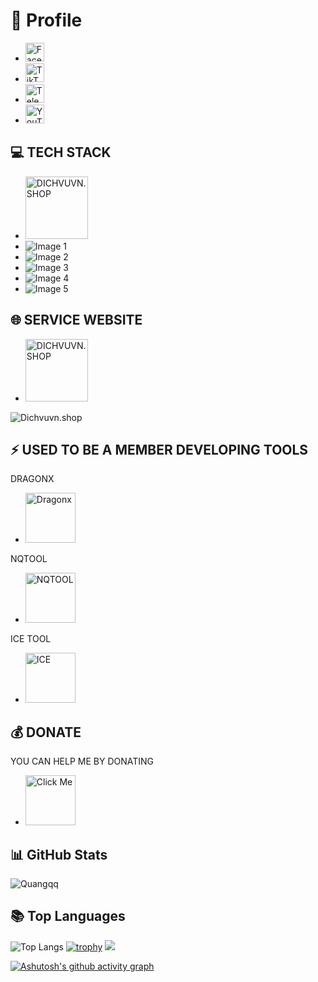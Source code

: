 # 💫 Profile
- [<img src="https://sharegiare.xyz/images/facebook.gif" alt="Facebook" width="30">](https://www.facebook.com/share/161XVKM6Ng/ "Facebook")  
- [<img src="https://sharegiare.xyz/images/tiktok.gif" alt="TikTok" width="30">](https://www.tiktok.com/@quangapine "TikTok")  
- [<img src="https://sharegiare.xyz/images/telegram.gif" alt="Telegram" width="30">](https://t.me/quangnqtoolcode "Telegram")  
- [<img src="https://sharegiare.xyz/images/ytb.gif" alt="YouTube" width="30">](https://youtube.com/@quangapicom?si=Utn50Vuv82dNi8cU "YouTube")

## 💻 TECH STACK
- <img src="https://camo.githubusercontent.com/3c49e31728bcaae1bf324071195b96048cdf7195f24c5dcc30f58e4b9c4f854c/68747470733a2f2f696d672e736869656c64732e696f2f62616467652f707974686f6e2d3336373041303f7374796c653d706c6173746963266c6f676f3d707974686f6e266c6f676f436f6c6f723d666664643534" alt="DICHVUVN.SHOP" width="100">
- ![Image 1](https://camo.githubusercontent.com/4cf7ce73029427615faf208d47dc4e3924b7c88ec71e4b560f2590862ed0799e/68747470733a2f2f696d672e736869656c64732e696f2f62616467652f68746d6c352d2532334533344632362e7376673f7374796c653d706c6173746963266c6f676f3d68746d6c35266c6f676f436f6c6f723d7768697465)
- ![Image 2](https://camo.githubusercontent.com/e6c7c9269729755f3fe8f8a5511c5440e59ae83d40ba74ca244188366fb98208/68747470733a2f2f696d672e736869656c64732e696f2f62616467652f436c6f7564666c6172652d4633383032303f7374796c653d706c6173746963266c6f676f3d436c6f7564666c617265266c6f676f436f6c6f723d7768697465)
- ![Image 3](https://camo.githubusercontent.com/0c35a7fc6e3ec0fe526c560dbefdcd115f19bd38c818a7bdf8672fa4e5eff5e4/68747470733a2f2f696d672e736869656c64732e696f2f62616467652f7068702d2532333737374242342e7376673f7374796c653d706c6173746963266c6f676f3d706870266c6f676f436f6c6f723d7768697465)
- ![Image 4](https://camo.githubusercontent.com/eb77c9d33b68f72424e688190443454ddf08bf97be58875634cd4caa56676e19/68747470733a2f2f696d672e736869656c64732e696f2f62616467652f6a6176617363726970742d2532333332333333302e7376673f7374796c653d706c6173746963266c6f676f3d6a617661736372697074266c6f676f436f6c6f723d253233463744463145)
- ![Image 5](https://camo.githubusercontent.com/524ffac35310bc6beab059f6e3ff966b9b4dbc2fdc39c2a0dbc9e9a8421b8273/68747470733a2f2f696d672e736869656c64732e696f2f62616467652f637373332d2532333135373242362e7376673f7374796c653d706c6173746963266c6f676f3d63737333266c6f676f436f6c6f723d7768697465)

## 🌐 SERVICE WEBSITE

- [<img src="https://i.imgur.com/9wo3Loc.png" alt="DICHVUVN.SHOP" width="100">](https://dichvuvn.shop "DICHVUVN.SHOP")

![Dichvuvn.shop](https://i.imgur.com/hd3CRcO.jpeg "DICHVUVN.SHOP")

## ⚡ USED TO BE A MEMBER DEVELOPING TOOLS
DRAGONX
- [<img src="https://i.imgur.com/uCJfPz2.jpeg" alt="Dragonx" width="80">](https://vuhoangpro.site "Dragonx")

NQTOOL
- [<img src="https://i.imgur.com/SFJP42u.jpeg" alt="NQTOOL" width="80">](https://nqtool.net "NQTOOL")

ICE TOOL
- [<img src="https://i.imgur.com/SvJDqCB.jpeg" alt="ICE" width="80">](https://vuhoangpro.site "ICE")

## 💰 DONATE
YOU CAN HELP ME BY DONATING
- [<img src="https://i.imgur.com/UIeI2Bl.png" alt="Click Me" width="80">](https://quangapi.com/donate/ "Click Me")

## 📊 GitHub Stats
![Quangqq](https://github-readme-stats.vercel.app/api?username=Quangqq&show_icons=true&theme=tokyonight)
## 📚 Top Languages
![Top Langs](https://github-readme-stats.vercel.app/api/top-langs/?username=Quangqq&layout=compact&theme=tokyonight)
[![trophy](https://github-profile-trophy.vercel.app/?username=Quangqq&theme=onedark)](https://github.com/ryo-ma/github-profile-trophy)
![](https://komarev.com/ghpvc/?username=Quangqq&color=blue)

[![Ashutosh's github activity graph](https://github-readme-activity-graph.vercel.app/graph?username=Quangqq&theme=react-dark)](https://github.com/ashutosh00710/github-readme-activity-graph)
